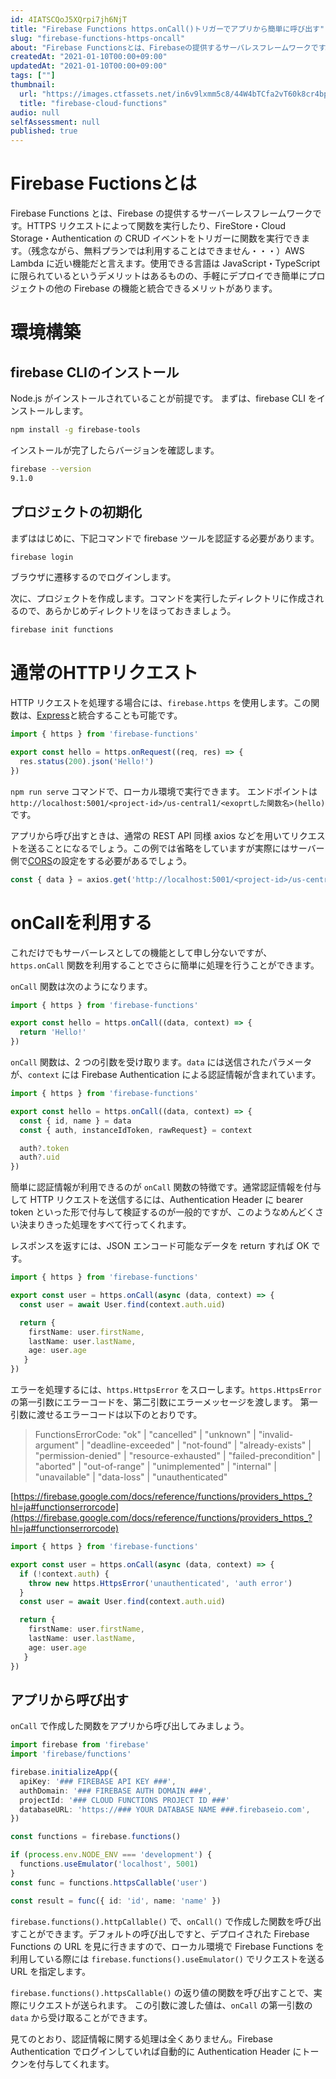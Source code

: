 ```yaml
---
id: 4IATSCQoJ5XQrpi7jh6NjT
title: "Firebase Functions https.onCall()トリガーでアプリから簡単に呼び出す"
slug: "firebase-functions-https-oncall"
about: "Firebase Functionsとは、Firebaseの提供するサーバレスフレームワークです。HTTPSリクエストによって関数を実行したり、FireStore・Cloud Storage・AuthenticationのCRUDイベントをトリガーに関数を実行することができます。使用できる言語はJavaScript・TypeScriptに限られているというデメリットはあるものの、手軽にデプロイでき簡単にプロジェクトの他のFirebaseの機能と統合できるメリットがあります。"
createdAt: "2021-01-10T00:00+09:00"
updatedAt: "2021-01-10T00:00+09:00"
tags: [""]
thumbnail:
  url: "https://images.ctfassets.net/in6v9lxmm5c8/44W4bTCfa2vT60k8cr4bpy/bbc60b09e00fa77e02cea2012006e896/firebase-cloud-functions.jpeg"
  title: "firebase-cloud-functions"
audio: null
selfAssessment: null
published: true
---
```

# Firebase Fuctionsとは

Firebase Functions とは、Firebase の提供するサーバーレスフレームワークです。HTTPS リクエストによって関数を実行したり、FireStore・Cloud Storage・Authentication の CRUD イベントをトリガーに関数を実行できます。（残念ながら、無料プランでは利用することはできません・・・）AWS Lambda に近い機能だと言えます。使用できる言語は JavaScript・TypeScript に限られているというデメリットはあるものの、手軽にデプロイでき簡単にプロジェクトの他の Firebase の機能と統合できるメリットがあります。

# 環境構築

## firebase CLIのインストール

Node.js がインストールされていることが前提です。
まずは、firebase CLI をインストールします。

```sh
npm install -g firebase-tools
```

インストールが完了したらバージョンを確認します。

```sh
firebase --version
9.1.0
```

## プロジェクトの初期化

まずははじめに、下記コマンドで firebase ツールを認証する必要があります。

```sh
firebase login
```

ブラウザに遷移するのでログインします。

次に、プロジェクトを作成します。コマンドを実行したディレクトリに作成されるので、あらかじめディレクトリをほっておきましょう。

```sh
firebase init functions
```

# 通常のHTTPリクエスト

HTTP リクエストを処理する場合には、`firebase.https` を使用します。この関数は、[Express](https://expressjs.com/ja/)と統合することも可能です。

```ts
import { https } from 'firebase-functions'

export const hello = https.onRequest((req, res) => {
  res.status(200).json('Hello!')
})
```

`npm run serve` コマンドで、ローカル環境で実行できます。
エンドポイントは `http://localhost:5001/<project-id>/us-central1/<exoprtした関数名>(hello)` です。

アプリから呼び出すときは、通常の REST API 同様 axios などを用いてリクエストを送ることになるでしょう。この例では省略をしていますが実際にはサーバー側で[CORS](https://developer.mozilla.org/ja/docs/Web/HTTP/CORS)の設定をする必要があるでしょう。

```ts
const { data } = axios.get('http://localhost:5001/<project-id>/us-central1/hello`
```

# onCallを利用する

これだけでもサーバーレスとしての機能として申し分ないですが、`https.onCall` 関数を利用することでさらに簡単に処理を行うことができます。

`onCall` 関数は次のようになります。

```ts
import { https } from 'firebase-functions'

export const hello = https.onCall((data, context) => {
  return 'Hello!'
})
```

`onCall` 関数は、2 つの引数を受け取ります。`data` には送信されたパラメータが、`context` には Firebase Authentication による認証情報が含まれています。

```ts
import { https } from 'firebase-functions'

export const hello = https.onCall((data, context) => {
  const { id, name } = data
  const { auth, instanceIdToken, rawRequest} = context

  auth?.token
  auth?.uid
})
```

簡単に認証情報が利用できるのが `onCall` 関数の特徴です。通常認証情報を付与して HTTP リクエストを送信するには、Authentication Header に bearer token といった形で付与して検証するのが一般的ですが、このようなめんどくさい決まりきった処理をすべて行ってくれます。

レスポンスを返すには、JSON エンコード可能なデータを return すれば OK です。

```ts
import { https } from 'firebase-functions'

export const user = https.onCall(async (data, context) => {
  const user = await User.find(context.auth.uid)

  return {
    firstName: user.firstName,
    lastName: user.lastName,
    age: user.age
   }
})
```

エラーを処理するには、`https.HttpsError` をスローします。`https.HttpsError` の第一引数にエラーコードを、第二引数にエラーメッセージを渡します。
第一引数に渡せるエラーコードは以下のとおりです。

>FunctionsErrorCode: "ok" | "cancelled" | "unknown" | "invalid-argument" | "deadline-exceeded" | "not-found" | "already-exists" | "permission-denied" | "resource-exhausted" | "failed-precondition" | "aborted" | "out-of-range" | "unimplemented" | "internal" | "unavailable" | "data-loss" | "unauthenticated"

[https://firebase.google.com/docs/reference/functions/providers_https_?hl=ja#functionserrorcode](https://firebase.google.com/docs/reference/functions/providers_https_?hl=ja#functionserrorcode)

```ts
import { https } from 'firebase-functions'

export const user = https.onCall(async (data, context) => {
  if (!context.auth) {
    throw new https.HttpsError('unauthenticated', 'auth error')
  }
  const user = await User.find(context.auth.uid)

  return {
    firstName: user.firstName,
    lastName: user.lastName,
    age: user.age
   }
})
```

## アプリから呼び出す

`onCall` で作成した関数をアプリから呼び出してみましょう。

```ts
import firebase from 'firebase'
import 'firebase/functions'

firebase.initializeApp({
  apiKey: '### FIREBASE API KEY ###',
  authDomain: '### FIREBASE AUTH DOMAIN ###',
  projectId: '### CLOUD FUNCTIONS PROJECT ID ###'
  databaseURL: 'https://### YOUR DATABASE NAME ###.firebaseio.com',
})

const functions = firebase.functions()

if (process.env.NODE_ENV === 'development') {
  functions.useEmulator('localhost', 5001)
}
const func = functions.httpsCallable('user')

const result = func({ id: 'id', name: 'name' })
```

`firebase.functions().httpCallable()` で、`onCall()` で作成した関数を呼び出すことができます。デフォルトの呼び出しですと、デプロイされた Firebase Functions の URL を見に行きますので、ローカル環境で Firebase Functions を利用している際には `firebase.functions().useEmulator()` でリクエストを送る URL を指定します。

`firebase.functions().httpsCallable()` の返り値の関数を呼び出すことで、実際にリクエストが送られます。 この引数に渡した値は、`onCall` の第一引数の `data` から受け取ることができます。

見てのとおり、認証情報に関する処理は全くありません。Firebase Authentication でログインしていれば自動的に Authentication Header にトークンを付与してくれます。
